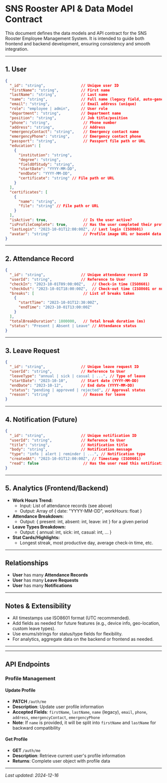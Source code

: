 # SNS Rooster API & Data Model Contract

This document defines the data models and API contract for the SNS Rooster Employee Management System. It is intended to guide both frontend and backend development, ensuring consistency and smooth integration.

---

## 1. User
```json
{
  "_id": "string",                // Unique user ID
  "firstName": "string",          // First name
  "lastName": "string",           // Last name
  "name": "string",               // Full name (legacy field, auto-generated)
  "email": "string",              // Email address (unique)
  "role": "employee | admin",     // User role
  "department": "string",         // Department name
  "position": "string",           // Job title/position
  "phone": "string",               // Phone number
  "address": "string",             // Address
  "emergencyContact": "string",    // Emergency contact name
  "emergencyPhone": "string",      // Emergency contact phone
  "passport": "string",            // Passport file path or URL
  "education": [
    {
      "institution": "string",
      "degree": "string",
      "fieldOfStudy": "string",
      "startDate": "YYYY-MM-DD",
      "endDate": "YYYY-MM-DD",
      "certificate": "string" // File path or URL
    }
  ],
  "certificates": [
    {
      "name": "string",
      "file": "string" // File path or URL
    }
  ],
  "isActive": true,                // Is the user active?
  "isProfileComplete": true,       // Has the user completed their profile?
  "lastLogin": "2023-10-01T12:00:00Z", // Last login (ISO8601)
  "avatar": "string"               // Profile image URL or base64 data
}
```

---

## 2. Attendance Record
```json
{
  "_id": "string",                // Unique attendance record ID
  "userId": "string",             // Reference to User
  "checkIn": "2023-10-01T09:00:00Z",   // Check-in time (ISO8601)
  "checkOut": "2023-10-01T18:00:00Z",  // Check-out time (ISO8601 or null)
  "breaks": [                      // List of breaks taken
    {
      "startTime": "2023-10-01T12:30:00Z",
      "endTime": "2023-10-01T13:00:00Z"
    }
  ],
  "totalBreakDuration": 1800000,   // Total break duration (ms)
  "status": "Present | Absent | Leave" // Attendance status
}
```

---

## 3. Leave Request
```json
{
  "_id": "string",                // Unique leave request ID
  "userId": "string",             // Reference to User
  "leaveType": "annual | sick | casual | ...", // Type of leave
  "startDate": "2023-10-10",      // Start date (YYYY-MM-DD)
  "endDate": "2023-10-12",        // End date (YYYY-MM-DD)
  "status": "pending | approved | rejected", // Approval status
  "reason": "string"               // Reason for leave
}
```

---

## 4. Notification (Future)
```json
{
  "_id": "string",                // Unique notification ID
  "userId": "string",             // Reference to User
  "title": "string",              // Notification title
  "body": "string",               // Notification message
  "type": "info | alert | reminder | ...", // Notification type
  "createdAt": "2023-10-01T12:00:00Z", // Timestamp (ISO8601)
  "read": false                    // Has the user read this notification?
}
```

---

## 5. Analytics (Frontend/Backend)
- **Work Hours Trend:**
  - Input: List of attendance records (see above)
  - Output: Array of { date: "YYYY-MM-DD", workHours: float }
- **Attendance Breakdown:**
  - Output: { present: int, absent: int, leave: int } for a given period
- **Leave Types Breakdown:**
  - Output: { annual: int, sick: int, casual: int, ... }
- **Stat Cards/Highlights:**
  - Longest streak, most productive day, average check-in time, etc.

---

## Relationships
- **User** has many **Attendance Records**
- **User** has many **Leave Requests**
- **User** has many **Notifications**

---

## Notes & Extensibility
- All timestamps use ISO8601 format (UTC recommended).
- Add fields as needed for future features (e.g., device info, geo-location, custom leave types).
- Use enums/strings for status/type fields for flexibility.
- For analytics, aggregate data on the backend or frontend as needed.

---

---

## API Endpoints

### Profile Management

#### Update Profile
- **PATCH** `/auth/me`
- **Description**: Update user profile information
- **Accepted Fields**: `firstName`, `lastName`, `name` (legacy), `email`, `phone`, `address`, `emergencyContact`, `emergencyPhone`
- **Note**: If `name` is provided, it will be split into `firstName` and `lastName` for backward compatibility

#### Get Profile
- **GET** `/auth/me`
- **Description**: Retrieve current user's profile information
- **Returns**: Complete user object with profile data

---

_Last updated: 2024-12-16_